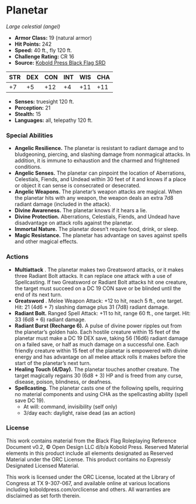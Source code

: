 # Planetar

*Large celestial (angel)*

- **Armor Class:** 19 (natural armor)
- **Hit Points:** 242
- **Speed:** 40 ft., fly 120 ft.
- **Challenge Rating:** CR 16
- **Source:** [Kobold Press Black Flag SRD](https://koboldpress.com/black-flag-roleplaying/)

| STR | DEX | CON | INT | WIS | CHA |
| --- | --- | --- | --- | --- | --- |
| +7 | +5 | +12 | +4 | +11 | +11 |

- **Senses:** truesight 120 ft.
- **Perception:** 21
- **Stealth:** 15
- **Languages:** all, telepathy 120 ft.

### Special Abilities

- **Angelic Resilience.** The planetar is resistant to radiant damage and to bludgeoning, piercing, and slashing damage from nonmagical attacks. In addition, it is immune to exhaustion and the charmed and frightened conditions.
- **Angelic Senses.** The planetar can pinpoint the location of Aberrations, Celestials, Fiends, and Undead within 30 feet of it and knows if a place or object it can sense is consecrated or desecrated.
- **Angelic Weapons.** The planetar’s weapon attacks are magical. When the planetar hits with any weapon, the weapon deals an extra 7d8 radiant damage (included in the attack).
- **Divine Awareness.** The planetar knows if it hears a lie.
- **Divine Protection.** Aberrations, Celestials, Fiends, and Undead have disadvantage on attack rolls against the planetar.
- **Immortal Nature.** The planetar doesn’t require food, drink, or sleep.
- **Magic Resistance.** The planetar has advantage on saves against spells and other magical effects.

### Actions

- **Multiattack** . The planetar makes two Greatsword attacks, or it makes three Radiant Bolt attacks. It can replace one attack with a use of Spellcasting. If two Greatsword or Radiant Bolt attacks hit one creature, the target must succeed on a DC 19 CON save or be blinded until the end of its next turn.
- **Greatsword** . Melee Weapon Attack: +12 to hit, reach 5 ft., one target. Hit: 21 (4d6 + 7) slashing damage plus 31 (7d8) radiant damage.
- **Radiant Bolt.** Ranged Spell Attack: +11 to hit, range 60 ft., one target. Hit: 33 (6d8 + 6) radiant damage.
- **Radiant Burst (Recharge 6).** A pulse of divine power ripples out from the planetar’s golden halo. Each hostile creature within 15 feet of the planetar must make a DC 19 DEX save, taking 56 (16d6) radiant damage on a failed save, or half as much damage on a successful one. Each friendly creature within 15 feet of the planetar is empowered with divine energy and has advantage on all melee attack rolls it makes before the start of the planetar’s next turn.
- **Healing Touch (4/Day).** The planetar touches another creature. The target magically regains 30 (6d8 + 3) HP and is freed from any curse, disease, poison, blindness, or deafness.
- **Spellcasting.** The planetar casts one of the following spells, requiring no material components and using CHA as the spellcasting ability (spell save DC 19).
	- At will: command, invisibility (self only)
	- 3/day each: daylight, raise dead (as an action)

### License

This work contains material from the Black Flag Roleplaying Reference Document v0.2, © Open Design LLC d/b/a Kobold Press. Reserved Material elements in this product include all elements designated as Reserved Material under the ORC License. This product contains no Expressly Designated Licensed Material.

This work is licensed under the ORC License, located at the Library of Congress at TX 9-307-067, and available online at various locations including koboldpress.com/orclicense and others. All warranties are disclaimed as set forth therein.

